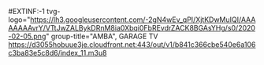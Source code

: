 #EXTINF:-1 tvg-logo="https://lh3.googleusercontent.com/-2gN4wEv_qPI/XjtKDwMuIQI/AAAAAAAAvrY/VTtJwZALBykDRnM8ia0Xbqi0FbREvdrZACK8BGAsYHg/s0/2020-02-05.png" group-title="AMBA", GARAGE TV https://d3055hobuue3je.cloudfront.net:443/out/v1/b841c366cbe540e6a106c3ba83e5c8d6/index_11.m3u8
